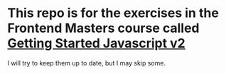 # This repo is for the exercises in the Frontend Masters course called [Getting Started Javascript v2](https://frontendmasters.com/courses/getting-started-javascript-v2/)

I will try to keep them up to date, but I may skip some.
